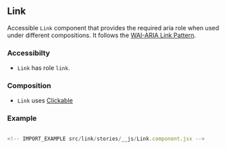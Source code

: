 ## Link

Accessible `Link` component that provides the required aria role when used under
different compositions. It follows the
[WAI-ARIA Link Pattern](https://www.w3.org/TR/wai-aria-practices-1.2/#link).

### Accessibilty

- `Link` has role `link`.

### Composition

- `Link` uses
  [Clickable](https://github.com/reakit/reakit/blob/master/docs/clickable)

### Example

```js

<!-- IMPORT_EXAMPLE src/link/stories/__js/Link.component.jsx -->

```
